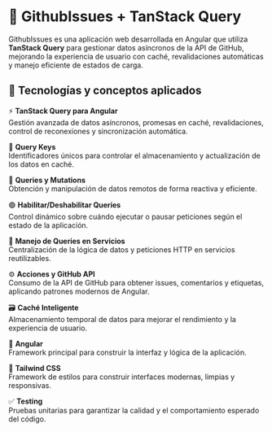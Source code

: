 # 🐙 GithubIssues + TanStack Query

GithubIssues es una aplicación web desarrollada en Angular que utiliza **TanStack Query** para gestionar datos asíncronos de la API de GitHub, mejorando la experiencia de usuario con caché, revalidaciones automáticas y manejo eficiente de estados de carga.

## 🧰 Tecnologías y conceptos aplicados

⚡ **TanStack Query para Angular**  
Gestión avanzada de datos asíncronos, promesas en caché, revalidaciones, control de reconexiones y sincronización automática.

🔑 **Query Keys**  
Identificadores únicos para controlar el almacenamiento y actualización de los datos en caché.

🔄 **Queries y Mutations**  
Obtención y manipulación de datos remotos de forma reactiva y eficiente.

🟢 **Habilitar/Deshabilitar Queries**  
Control dinámico sobre cuándo ejecutar o pausar peticiones según el estado de la aplicación.

🧩 **Manejo de Queries en Servicios**  
Centralización de la lógica de datos y peticiones HTTP en servicios reutilizables.

⚙️ **Acciones y GitHub API**  
Consumo de la API de GitHub para obtener issues, comentarios y etiquetas, aplicando patrones modernos de Angular.

🗃️ **Caché Inteligente**  
Almacenamiento temporal de datos para mejorar el rendimiento y la experiencia de usuario.

🔹 **Angular**  
Framework principal para construir la interfaz y lógica de la aplicación.

💅 **Tailwind CSS**  
Framework de estilos para construir interfaces modernas, limpias y responsivas.

✅ **Testing**  
Pruebas unitarias para garantizar la calidad y el comportamiento esperado del código.
